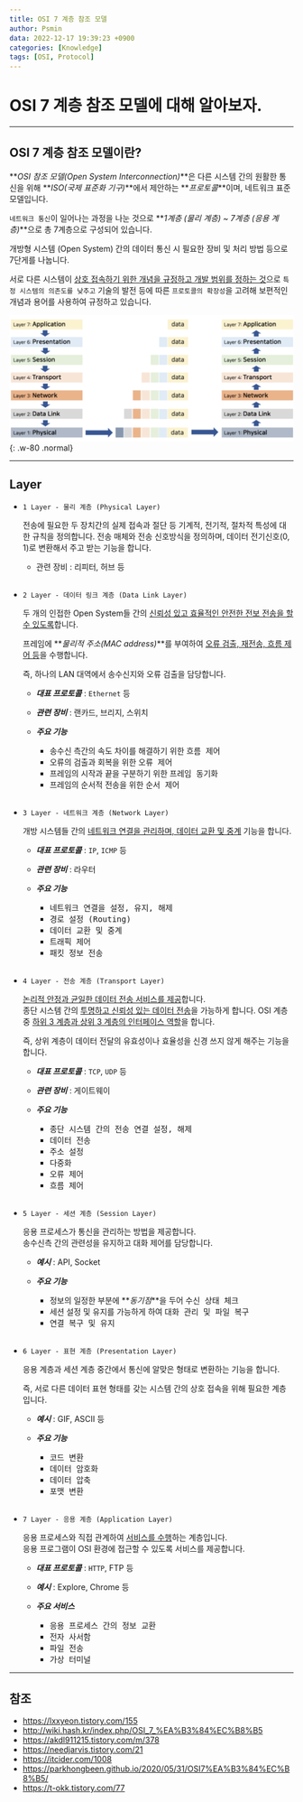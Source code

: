 ```yaml
---
title: OSI 7 계층 참조 모델
author: Psmin
data: 2022-12-17 19:39:23 +0900
categories: [Knowledge]
tags: [OSI, Protocol]
---
```


# OSI 7 계층 참조 모델에 대해 알아보자.

---

## OSI 7 계층 참조 모델이란?

**_OSI 참조 모델(Open System Interconnection)_**은 다른 시스템 간의 원활한 통신을 위해 **_ISO(국제 표준화 기구)_**에서 제안하는 **_프로토콜_**이며, 네트워크 표준 모델입니다.

`네트워크 통신`이 일어나는 과정을 나눈 것으로 **_1계층 (물리 계층) ~ 7계층 (응용 계층)_**으로 총 7계층으로 구성되어 있습니다.

개방형 시스템 (Open System) 간의 데이터 통신 시 필요한 장비 및 처리 방법 등으로 7단게를 나눕니다.

서로 다른 시스템이 <u>상호 접속하기 위한 개념을 규정하고 개발 범위를 정하는 것</u>으로 `특정 시스템의 의존도를 낮추고` 기술의 발전 등에 따른 `프로토콜의 확장성`을 고려해 보편적인 개념과 용어를 사용하여 규정하고 있습니다.

![OSI-Layer](/assets/img/osi-layer.png){: .w-80 .normal}

---

## Layer

- `1 Layer - 물리 계층 (Physical Layer)`

  전송에 필요한 두 장치간의 실제 접속과 절단 등 기계적, 전기적, 절차적 특성에 대한 규칙을 정의합니다.
  전송 매체와 전송 신호방식을 정의하며, 데이터 전기신호(0, 1)로 변환해서 주고 받는 기능을 합니다.

  - 관련 장비 : 리피터, 허브 등

  <br/>

- `2 Layer - 데이터 링크 계층 (Data Link Layer)`

  두 개의 인접한 Open System들 간의 <u>신뢰성 있고 효율적인 안전한 전보 전송을 할 수 있도록</u>합니다.

  프레임에 **_물리적 주소(MAC address)_**를 부여하여 <u>오류 검출, 재전송, 흐름 제어 등</u>을 수행합니다.

  즉, 하나의 LAN 대역에서 송수신지와 오류 검출을 담당합니다.

  - **_대표 프로토콜_** : `Ethernet` 등
  - **_관련 장비_** : 랜카드, 브리지, 스위치

  - **_주요 기능_**

    - 송수신 측간의 속도 차이를 해결하기 위한 <kbd>흐름 제어</kbd>
    - 오류의 검출과 회복을 위한 <kbd>오류 제어</kbd>
    - 프레임의 시작과 끝을 구분하기 위한 <kbd>프레임 동기화</kbd>
    - 프레임의 순서적 전송을 위한 <kbd>순서 제어</kbd>

  <br/>

- `3 Layer - 네트워크 계층 (Network Layer)`

  개방 시스템들 간의 <u>네트워크 연결을 관리하며, 데이터 교환 및 중계</u> 기능을 합니다.

  - **_대표 프로토콜_** : `IP`, `ICMP` 등
  - **_관련 장비_** : 라우터

  - **_주요 기능_**
    - <kbd>네트워크 연결을 설정, 유지, 해제</kbd>
    - <kbd>경로 설정 (Routing)</kbd>
    - <kbd>데이터 교환 및 중계</kbd>
    - <kbd>트래픽 제어</kbd>
    - <kbd>패킷 정보 전송</kbd>

  <br/>

- `4 Layer - 전송 계층 (Transport Layer)`

  <u>논리적 안정과 균일한 데이터 전송 서비스를 제공</u>합니다.  
  종단 시스템 간의 <u>투명하고 신뢰성 있는 데이터 전송</u>을 가능하게 합니다.
  OSI 계층 중 <u>하위 3 계층과 상위 3 계층의 인터페이스 역할</u>을 합니다.

  즉, 상위 계층이 데이터 전달의 유효성이나 효율성을 신경 쓰지 않게 해주는 기능을 합니다.

  - **_대표 프로토콜_** : `TCP`, `UDP` 등
  - **_관련 장비_** : 게이트웨이

  - **_주요 기능_**

    - <kbd>종단 시스템 간의 전송 연결 설정, 해제</kbd>
    - <kbd>데이터 전송</kbd>
    - <kbd>주소 설정</kbd>
    - <kbd>다중화</kbd>
    - <kbd>오류 제어</kbd>
    - <kbd>흐름 제어</kbd>

  <br/>

- `5 Layer - 세션 계층 (Session Layer)`

  응용 프로세스가 통신을 관리하는 방법을 제공합니다.  
  송수신측 간의 관련성을 유지하고 대화 제어를 담당합니다.

  - **_예시_** : API, Socket

  - **_주요 기능_**

    - 정보의 일정한 부분에 **_동기점_**을 두어 <kbd>수신 상태 체크</kbd>
    - 세션 설정 및 유지를 가능하게 하여 <kbd>대화 관리 및 파일 복구</kbd>
    - <kbd>연결 복구 및 유지</kbd>

  <br/>

- `6 Layer - 표현 계층 (Presentation Layer)`

  응용 계층과 세션 계층 중간에서 통신에 알맞은 형태로 변환하는 기능을 합니다.

  즉, 서로 다른 데이터 표현 형태를 갖는 시스템 간의 상호 접속을 위해 필요한 계층입니다.

  - **_예시_** : GIF, ASCII 등

  - **_주요 기능_**

    - <kbd>코드 변환</kbd>
    - <kbd>데이터 암호화</kbd>
    - <kbd>데이터 압축</kbd>
    - <kbd>포맷 변환</kbd>

  <br/>

- `7 Layer - 응용 계층 (Application Layer)`

  응용 프로세스와 직접 관계하여 <u>서비스를 수행</u>하는 계층입니다.  
  응용 프로그램이 OSI 환경에 접근할 수 있도록 서비스를 제공합니다.

  - **_대표 프로토콜_** : `HTTP`, FTP 등
  - **_예시_** : Explore, Chrome 등

  - **_주요 서비스_**
    - <kbd>응용 프로세스 간의 정보 교환</kbd>
    - <kbd>전자 사서함</kbd>
    - <kbd>파일 전송</kbd>
    - <kbd>가상 터미널</kbd>

---

## 참조

- <https://lxxyeon.tistory.com/155>
- <http://wiki.hash.kr/index.php/OSI_7_%EA%B3%84%EC%B8%B5>
- <https://akdl911215.tistory.com/m/378>
- <https://needjarvis.tistory.com/21>
- <https://itcider.com/1008>
- <https://parkhongbeen.github.io/2020/05/31/OSI7%EA%B3%84%EC%B8%B5/>
- <https://t-okk.tistory.com/77>
